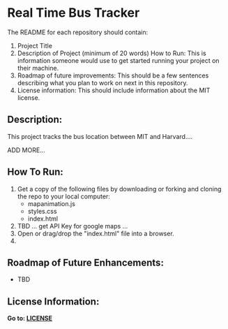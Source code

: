 # Real Time Bus Tracker
The README for each repository should contain: 
1.	Project Title
2.	Description of Project (minimum of 20 words)
How to Run: This is information someone would use to get started running your project on their machine. 
1.	Roadmap of future improvements: This should be a few sentences describing what you plan to work on next in this repository. 
2.	License information: This should include information about the MIT license.

## Description:

This project tracks the bus location between MIT and Harvard....

ADD MORE... 

## How To Run:
1. Get a copy of the following files by downloading or forking and cloning the repo to your local computer:
    - mapanimation.js
    - styles.css
    - index.html
2. TBD ... get API Key for google maps ...
3. Open or drag/drop the "index.html" file into a browser. 
4. 

## Roadmap of Future Enhancements:
- TBD

## License Information:
**Go to: [LICENSE](./LICENSE)**
